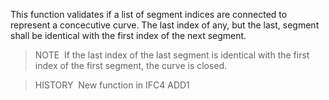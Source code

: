 ﻿This function validates if a list of segment indices are connected to represent a concecutive curve. The last index of any, but the last, segment shall be identical with the first index of the next segment.

> NOTE&nbsp; If the last index of the last segment is identical with the first index of the first segment, the curve is closed.

> HISTORY&nbsp; New function in IFC4 ADD1